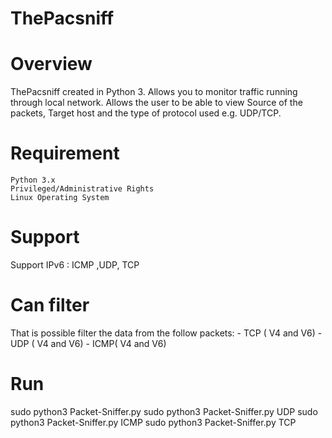 # ThePacsniff

# Overview

ThePacsniff created in Python 3. Allows you to monitor traffic running through local network. Allows the user to be able to view Source of the packets, Target host and the type of protocol used e.g. UDP/TCP.

# Requirement

    Python 3.x
    Privileged/Administrative Rights
    Linux Operating System

# Support

Support IPv6 : ICMP ,UDP, TCP

# Can filter

That is possible filter the data from the follow packets:
	- TCP ( V4 and V6)
	- UDP ( V4 and V6)
	- ICMP( V4 and V6)

# Run

sudo python3 Packet-Sniffer.py
sudo python3 Packet-Sniffer.py UDP
sudo python3 Packet-Sniffer.py ICMP
sudo python3 Packet-Sniffer.py TCP
